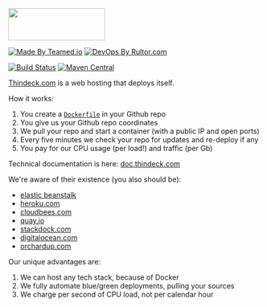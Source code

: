 <img src="http://img.thindeck.com/logo.svg" width="192px" height="64px" />

[![Made By Teamed.io](http://img.teamed.io/btn.svg)](http://www.teamed.io)
[![DevOps By Rultor.com](http://www.rultor.com/b/yegor256/thindeck)](http://www.rultor.com/p/yegor256/thindeck)

[![Build Status](https://travis-ci.org/yegor256/thindeck.svg?branch=master)](https://travis-ci.org/yegor256/thindeck)
[![Maven Central](https://maven-badges.herokuapp.com/maven-central/com.thindeck/thideck/badge.svg)](https://maven-badges.herokuapp.com/maven-central/com.thindeck/thindeck)

[Thindeck.com](http://www.thindeck.com) is a web hosting that deploys itself.

How it works:

 1. You create a [`Dockerfile`](https://www.docker.io/) in your Github repo
 2. You give us your Github repo coordinates
 3. We pull your repo and start a container (with a public IP and open ports)
 4. Every five minutes we check your repo for updates and re-deploy if any
 5. You pay for our CPU usage (per load!) and traffic (per Gb)

Technical documentation is here: [doc.thindeck.com](http://doc.thindeck.com/)

We're aware of their existence (you also should be):

 * [elastic beanstalk](http://aws.typepad.com/aws/2014/04/aws-elastic-beanstalk-for-docker.html)
 * [heroku.com](http://www.heroku.com)
 * [cloudbees.com](http://www.cloudbees.com)
 * [quay.io](http://www.quay.io)
 * [stackdock.com](http://www.stackdock.com)
 * [digitalocean.com](http://www.digitalocean.com)
 * [orchardup.com](http://www.orchardup.com)

Our unique advantages are:

 1. We can host any tech stack, because of Docker
 1. We fully automate blue/green deployments, pulling your sources
 2. We charge per second of CPU load, not per calendar hour
